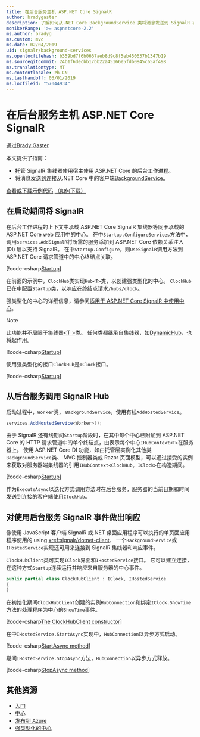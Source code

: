 ```yaml
---
title: 在后台服务主机 ASP.NET Core SignalR
author: bradygaster
description: 了解如何从.NET Core BackgroundService 类将消息发送到 SignalR 客户端。
monikerRange: '>= aspnetcore-2.2'
ms.author: bradyg
ms.custom: mvc
ms.date: 02/04/2019
uid: signalr/background-services
ms.openlocfilehash: b359bd7f6b0667aeb8d9c8f5eb450637b1347b19
ms.sourcegitcommit: 24b1f6decbb17bb22a45166e5fdb0845c65af498
ms.translationtype: MT
ms.contentlocale: zh-CN
ms.lasthandoff: 03/01/2019
ms.locfileid: "57044934"
---
```

# <a name="host-aspnet-core-signalr-in-background-services"></a>在后台服务主机 ASP.NET Core SignalR

通过[Brady Gaster](https://twitter.com/bradygaster)

本文提供了指南：

* 托管 SignalR 集线器使用宿主使用 ASP.NET Core 的后台工作进程。
* 将消息发送到连接从.NET Core 中的客户端[BackgroundService](xref:Microsoft.Extensions.Hosting.BackgroundService)。

[查看或下载示例代码](https://github.com/aspnet/Docs/tree/master/aspnetcore/signalr/background-service/sample/) [（如何下载）](xref:index#how-to-download-a-sample)

## <a name="wire-up-signalr-during-startup"></a>在启动期间将 SignalR

在后台工作进程的上下文中承载 ASP.NET Core SignalR 集线器等同于承载的 ASP.NET Core web 应用中的中心。 在中`Startup.ConfigureServices`方法中，调用`services.AddSignalR`将所需的服务添加到 ASP.NET Core 依赖关系注入 (DI) 层以支持 SignalR。 在中`Startup.Configure`，则`UseSignalR`调用方法到 ASP.NET Core 请求管道中的中心终结点关联。

[!code-csharp[Startup](background-service/sample/Server/Startup.cs?name=Startup)]

在前面的示例中，`ClockHub`类实现`Hub<T>`类，以创建强类型化的中心。 `ClockHub`已在中配置`Startup`类，以响应在终结点请求`/hubs/clock`。

强类型化的中心的详细信息，请参阅[适用于 ASP.NET Core SignalR 中使用中心](xref:signalr/hubs#strongly-typed-hubs)。

> [!NOTE]
> 此功能并不局限于[集线器\<T >](xref:Microsoft.AspNetCore.SignalR.Hub`1)类。 任何类都继承自[集线器](xref:Microsoft.AspNetCore.SignalR.Hub)，如[DynamicHub](xref:Microsoft.AspNetCore.SignalR.DynamicHub)，也将起作用。

[!code-csharp[Startup](background-service/sample/Server/ClockHub.cs?name=ClockHub)]

使用强类型化的接口`ClockHub`是`IClock`接口。

[!code-csharp[Startup](background-service/sample/HubServiceInterfaces/IClock.cs?name=IClock)]

## <a name="call-a-signalr-hub-from-a-background-service"></a>从后台服务调用 SignalR Hub

启动过程中，`Worker`类， `BackgroundService`，使用有线`AddHostedService`。

```csharp
services.AddHostedService<Worker>();
```

由于 SignalR 还有线期间`Startup`阶段时，在其中每个中心已附加到 ASP.NET Core 的 HTTP 请求管道中的单个终结点，由表示每个中心`IHubContext<T>`在服务器上。 使用 ASP.NET Core DI 功能，如由托管层实例化其他类`BackgroundService`类、 MVC 控制器类或 Razor 页面模型，可以通过接受的实例来获取对服务器端集线器的引用`IHubContext<ClockHub, IClock>`在构造期间。

[!code-csharp[Startup](background-service/sample/Server/Worker.cs?name=Worker)]

作为`ExecuteAsync`以迭代方式调用方法时在后台服务，服务器的当前日期和时间发送到连接的客户端使用`ClockHub`。

## <a name="react-to-signalr-events-with-background-services"></a>对使用后台服务 SignalR 事件做出响应

像使用 JavaScript 客户端 SignalR 或.NET 桌面应用程序可以执行的单页面应用程序使用的 using <xref:signalr/dotnet-client>、 一个`BackgroundService`或`IHostedService`实现还可用来连接到 SignalR 集线器和响应事件。

`ClockHubClient`类可实现`IClock`界面和`IHostedService`接口。 它可以建立连接，在这种方式`Startup`连续运行并响应来自服务器的中心事件。 

```csharp
public partial class ClockHubClient : IClock, IHostedService
{
}
```

在初始化期间`ClockHubClient`创建的实例`HubConnection`和绑定`IClock.ShowTime`方法的处理程序为中心的`ShowTime`事件。

[!code-csharp[The ClockHubClient constructor](background-service/sample/Clients.ConsoleTwo/ClockHubClient.cs?name=ClockHubClientCtor)]

在中`IHostedService.StartAsync`实现中，`HubConnection`以异步方式启动。

[!code-csharp[StartAsync method](background-service/sample/Clients.ConsoleTwo/ClockHubClient.cs?name=StartAsync)]

期间`IHostedService.StopAsync`方法，`HubConnection`以异步方式释放。

[!code-csharp[StopAsync method](background-service/sample/Clients.ConsoleTwo/ClockHubClient.cs?name=StopAsync)]

## <a name="additional-resources"></a>其他资源

* [入门](xref:tutorials/signalr)
* [中心](xref:signalr/hubs)
* [发布到 Azure](xref:signalr/publish-to-azure-web-app)
* [强类型化的中心](xref:signalr/hubs#strongly-typed-hubs)
